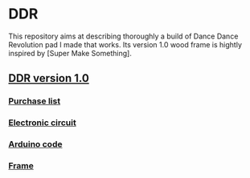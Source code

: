 # DDR
This repository aims at describing thoroughly a build of Dance Dance Revolution pad I made that works.
Its version 1.0 wood frame is hightly inspired by [Super Make Something]. 

## [DDR version 1.0](./v1.0)

### [Purchase list](./v1.0/purchaseList.md)

### [Electronic circuit](./v1.0/circuitDesign.md)

### [Arduino code](./v1.0/arduinoCode.md)

### [Frame](./v1.0/frame.md)

